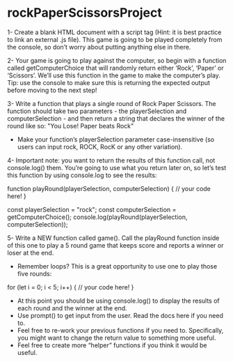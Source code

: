 # rockPaperScissorsProject


1- Create a blank HTML document with a script tag (Hint: it is best practice to link an external .js file). This game is going to be played completely from the console, so don’t worry about putting anything else in there.

2- Your game is going to play against the computer, so begin with a function called getComputerChoice that will randomly return either ‘Rock’, ‘Paper’ or ‘Scissors’. We’ll use this function in the game to make the computer’s play. Tip: use the console to make sure this is returning the expected output before moving to the next step!

3- Write a function that plays a single round of Rock Paper Scissors. The function should take two parameters - the playerSelection and computerSelection - and then return a string that declares the winner of the round like so: "You Lose! Paper beats Rock"
 - Make your function’s playerSelection parameter case-insensitive (so users can input rock, ROCK, RocK or any other variation).

4- Important note: you want to return the results of this function call, not console.log() them. You’re going to use what you return later on, so let’s test this function by using console.log to see the results:

function playRound(playerSelection, computerSelection) {
  // your code here!
}
 
const playerSelection = "rock";
const computerSelection = getComputerChoice();
console.log(playRound(playerSelection, computerSelection));

5- Write a NEW function called game(). Call the playRound function inside of this one to play a 5 round game that keeps score and reports a winner or loser at the end.
 - Remember loops? This is a great opportunity to use one to play those five rounds:

for (let i = 0; i < 5; i++) {
   // your code here!
}

 - At this point you should be using console.log() to display the results of each round and the winner at the end.
 - Use prompt() to get input from the user. Read the docs here if you need to.
 - Feel free to re-work your previous functions if you need to. Specifically, you might want to change the return value to something more useful.
 - Feel free to create more “helper” functions if you think it would be useful.
